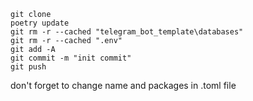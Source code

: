 ```
git clone
poetry update
git rm -r --cached "telegram_bot_template\databases"
git rm -r --cached ".env"
git add -A
git commit -m "init commit"
git push
```
don't forget to change name and packages in .toml file
